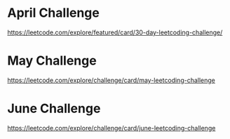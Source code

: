 # April Challenge
https://leetcode.com/explore/featured/card/30-day-leetcoding-challenge/    

# May Challenge
https://leetcode.com/explore/challenge/card/may-leetcoding-challenge

# June Challenge
https://leetcode.com/explore/challenge/card/june-leetcoding-challenge
